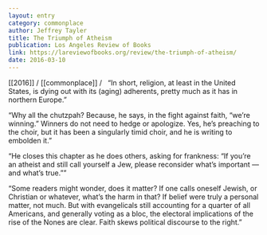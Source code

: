 ```yaml
---
layout: entry
category: commonplace
author: Jeffrey Tayler
title: The Triumph of Atheism
publication: Los Angeles Review of Books
link: https://lareviewofbooks.org/review/the-triumph-of-atheism/
date: 2016-03-10
---
```


[[2016]] / [[commonplace]] / 
 
“In short, religion, at least in the United States, is dying out with its (aging) adherents, pretty much as it has in northern Europe.”

“Why all the chutzpah? Because, he says, in the fight against faith, “we’re winning.” Winners do not need to hedge or apologize. Yes, he’s preaching to the choir, but it has been a singularly timid choir, and he is writing to embolden it.”

“He closes this chapter as he does others, asking for frankness: “If you’re an atheist and still call yourself a Jew, please reconsider what’s important — and what’s true.””

“Some readers might wonder, does it matter? If one calls oneself Jewish, or Christian or whatever, what’s the harm in that? If belief were truly a personal matter, not much. But with evangelicals still accounting for a quarter of all Americans, and generally voting as a bloc, the electoral implications of the rise of the Nones are clear. Faith skews political discourse to the right.”

